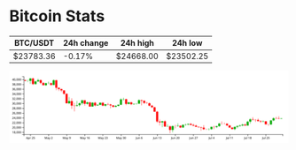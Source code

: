 # Bitcoin Stats

BTC/USDT|24h change|24h high|24h low|
|---|---|---|---|
|$23783.36|-0.17%|$24668.00|$23502.25|

<img src="./chart.svg">
